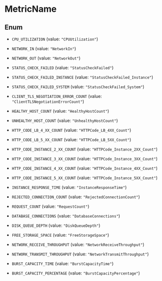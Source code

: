 

# MetricName

## Enum


* `CPU_UTILIZATION` (value: `"CPUUtilization"`)

* `NETWORK_IN` (value: `"NetworkIn"`)

* `NETWORK_OUT` (value: `"NetworkOut"`)

* `STATUS_CHECK_FAILED` (value: `"StatusCheckFailed"`)

* `STATUS_CHECK_FAILED_INSTANCE` (value: `"StatusCheckFailed_Instance"`)

* `STATUS_CHECK_FAILED_SYSTEM` (value: `"StatusCheckFailed_System"`)

* `CLIENT_TLS_NEGOTIATION_ERROR_COUNT` (value: `"ClientTLSNegotiationErrorCount"`)

* `HEALTHY_HOST_COUNT` (value: `"HealthyHostCount"`)

* `UNHEALTHY_HOST_COUNT` (value: `"UnhealthyHostCount"`)

* `HTTP_CODE_LB_4_XX_COUNT` (value: `"HTTPCode_LB_4XX_Count"`)

* `HTTP_CODE_LB_5_XX_COUNT` (value: `"HTTPCode_LB_5XX_Count"`)

* `HTTP_CODE_INSTANCE_2_XX_COUNT` (value: `"HTTPCode_Instance_2XX_Count"`)

* `HTTP_CODE_INSTANCE_3_XX_COUNT` (value: `"HTTPCode_Instance_3XX_Count"`)

* `HTTP_CODE_INSTANCE_4_XX_COUNT` (value: `"HTTPCode_Instance_4XX_Count"`)

* `HTTP_CODE_INSTANCE_5_XX_COUNT` (value: `"HTTPCode_Instance_5XX_Count"`)

* `INSTANCE_RESPONSE_TIME` (value: `"InstanceResponseTime"`)

* `REJECTED_CONNECTION_COUNT` (value: `"RejectedConnectionCount"`)

* `REQUEST_COUNT` (value: `"RequestCount"`)

* `DATABASE_CONNECTIONS` (value: `"DatabaseConnections"`)

* `DISK_QUEUE_DEPTH` (value: `"DiskQueueDepth"`)

* `FREE_STORAGE_SPACE` (value: `"FreeStorageSpace"`)

* `NETWORK_RECEIVE_THROUGHPUT` (value: `"NetworkReceiveThroughput"`)

* `NETWORK_TRANSMIT_THROUGHPUT` (value: `"NetworkTransmitThroughput"`)

* `BURST_CAPACITY_TIME` (value: `"BurstCapacityTime"`)

* `BURST_CAPACITY_PERCENTAGE` (value: `"BurstCapacityPercentage"`)



